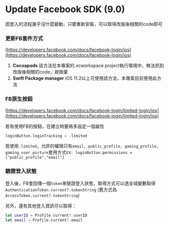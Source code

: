 # Update Facebook SDK \(9.0\)

因登入的流程幾乎沒什麼變動，只要重新安裝，可以取得改版後相關的code即可

### 更新FB套件方式

[https://developers.facebook.com/docs/facebook-login/ios](https://developers.facebook.com/docs/facebook-login/ios)

1. **Cocoapods** 該方法在本專案的.xcworkspace project執行環境中，無法抓到改版後相關的code，故捨棄 
2. **Swift Package manager** iOS 11.2以上可使用該方法，本專案目前使用此方法

### FB原生按鈕

[https://developers.facebook.com/docs/facebook-login/limited-login/ios](https://developers.facebook.com/docs/facebook-login/limited-login/ios)

若有使用FB的按鈕，在建立時要再多設定一個屬性

```swift
loginButton.loginTracking = .limited
```

若使用`.limited`，允許的權限只有`email, public_profile, gaming_profile, gaming_user_picture`套用方式`EX: loginButton.permissions = ["public_profile","email"]`

### 驗證登入狀態

登入後，FB會回傳一個`token`來驗證登入狀態，取得方式可以透全域變數取得`AuthenticationToken.current?.tokenString` \(舊方式為`AccessToken.current?.tokenString`\)

另外，還有其他登入資訊可以取得：

```swift
let userID = Profile.current?.userID
let email = Profile.current?.email
```



